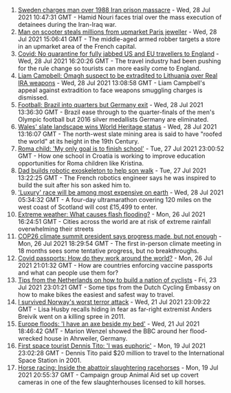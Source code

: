 1. [Sweden charges man over 1988 Iran prison massacre](https://www.bbc.co.uk/news/world-europe-57996483) - Wed, 28 Jul 2021 10:47:31 GMT - Hamid Nouri faces trial over the mass execution of detainees during the Iran-Iraq war.
2. [Man on scooter steals millions from upmarket Paris jeweller](https://www.bbc.co.uk/news/world-europe-57995190) - Wed, 28 Jul 2021 15:06:41 GMT - The middle-aged armed robber targets a store in an upmarket area of the French capital.
3. [Covid: No quarantine for fully jabbed US and EU travellers to England](https://www.bbc.co.uk/news/uk-57999362) - Wed, 28 Jul 2021 16:20:26 GMT - The travel industry had been pushing for the rule change so tourists can more easily come to England.
4. [Liam Campbell: Omagh suspect to be extradited to Lithuania over Real IRA weapons](https://www.bbc.co.uk/news/world-europe-58000853) - Wed, 28 Jul 2021 13:08:58 GMT - Liam Campbell's appeal against extradition to face weapons smuggling charges is dismissed.
5. [Football: Brazil into quarters but Germany exit](https://www.bbc.co.uk/sport/olympics/57995721) - Wed, 28 Jul 2021 13:36:30 GMT - Brazil ease through to the quarter-finals of the men's Olympic football but 2016 silver medallists Germany are eliminated.
6. [Wales' slate landscape wins World Heritage status](https://www.bbc.co.uk/news/uk-wales-57986167) - Wed, 28 Jul 2021 13:16:07 GMT - The north-west slate mining area is said to have "roofed the world" at its height in the 19th Century.
7. [Roma child: 'My only goal is to finish school'](https://www.bbc.co.uk/news/world-europe-57978365) - Tue, 27 Jul 2021 23:00:52 GMT - How one school in Croatia is working to improve education opportunities for Roma children like Kristina.
8. [Dad builds robotic exoskeleton to help son walk](https://www.bbc.co.uk/news/world-europe-57985857) - Tue, 27 Jul 2021 13:22:25 GMT - The French robotics engineer says he was inspired to build the suit after his son asked him to.
9. ['Luxury' race will be among most expensive on earth](https://www.bbc.co.uk/news/uk-scotland-57975285) - Wed, 28 Jul 2021 05:34:32 GMT - A four-day ultramarathon covering 120 miles on the west coast of Scotland will cost £15,499 to enter.
10. [Extreme weather: What causes flash flooding?](https://www.bbc.co.uk/news/science-environment-57969877) - Mon, 26 Jul 2021 16:24:51 GMT - Cities across the world are at risk of extreme rainfall overwhelming their streets
11. [COP26 climate summit president says progress made, but not enough](https://www.bbc.co.uk/news/science-environment-57975025) - Mon, 26 Jul 2021 18:29:54 GMT - The first in-person climate meeting in 18 months sees some tentative progress, but no breakthroughs.
12. [Covid passports: How do they work around the world?](https://www.bbc.co.uk/news/world-europe-56522408) - Mon, 26 Jul 2021 21:01:32 GMT - How are countries enforcing vaccine passports and what can people use them for?
13. [Tips from the Netherlands on how to build a nation of cyclists](https://www.bbc.co.uk/news/world-europe-57944428) - Fri, 23 Jul 2021 23:01:21 GMT - Some tips from the Dutch Cycling Embassy on how to make bikes the easiest and safest way to travel.
14. [I survived Norway's worst terror attack](https://www.bbc.co.uk/news/stories-57920682) - Wed, 21 Jul 2021 23:09:22 GMT - Lisa Husby recalls hiding in fear as far-right extremist Anders Breivik went on a killing spree in 2011.
15. [Europe floods: 'I have an axe beside my bed'](https://www.bbc.co.uk/news/world-europe-57923443) - Wed, 21 Jul 2021 18:46:42 GMT - Marion Wenzel showed the BBC around her flood-wrecked house in Ahrweiler, Germany.
16. [First space tourist Dennis Tito: 'I was euphoric'](https://www.bbc.co.uk/news/business-57891867) - Mon, 19 Jul 2021 23:02:28 GMT - Dennis Tito paid $20 million to travel to the International Space Station in 2001.
17. [Horse racing: Inside the abattoir slaughtering racehorses](https://www.bbc.co.uk/news/uk-57896848) - Mon, 19 Jul 2021 20:55:37 GMT - Campaign group Animal Aid set up covert cameras in one of the few slaughterhouses licensed to kill horses.
